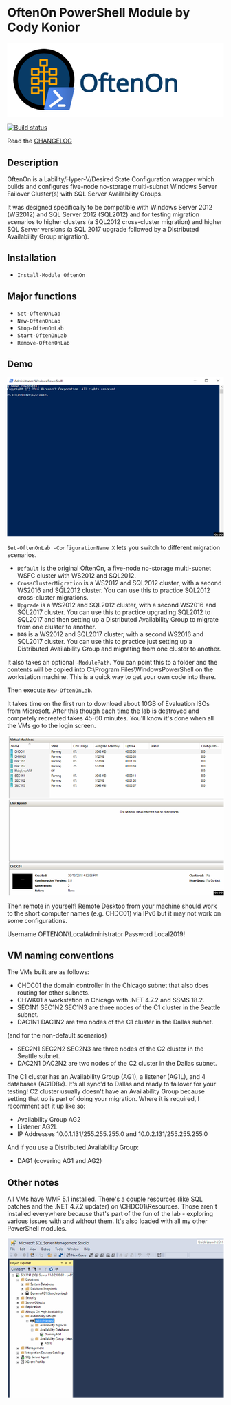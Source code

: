 # OftenOn PowerShell Module by Cody Konior

![OftenOn logo][1]

[![Build status](https://ci.appveyor.com/api/projects/status/smdxnxpi6c006son?svg=true)](https://ci.appveyor.com/project/codykonior/oftenon)

Read the [CHANGELOG][3]

## Description

OftenOn is a Lability/Hyper-V/Desired State Configuration wrapper which builds and configures five-node no-storage multi-subnet
Windows Server Failover Cluster(s) with SQL Server Availability Groups.

It was designed specifically to be compatible with Windows Server 2012 (WS2012) and SQL Server 2012 (SQL2012) and for testing
migration scenarios to higher clusters (a SQL2012 cross-cluster migration) and higher SQL Server versions (a SQL 2017 upgrade
followed by a Distributed Availability Group migration).

## Installation

- `Install-Module OftenOn`

## Major functions

- `Set-OftenOnLab`
- `New-OftenOnLab`
- `Stop-OftenOnLab`
- `Start-OftenOnLab`
- `Remove-OftenOnLab`

## Demo

![Building the OftenOn Lab][11]

`Set-OftenOnLab -ConfigurationName X` lets you switch to different migration scenarios.
- `Default` is the original OftenOn, a five-node no-storage multi-subnet WSFC cluster with WS2012 and SQL2012.
- `CrossClusterMigration` is a WS2012 and SQL2012 cluster, with a second WS2016 and SQL2012 cluster. You can use this to practice
SQL2012 cross-cluster migrations.
- `Upgrade` is a WS2012 and SQL2012 cluster, with a second WS2016 and SQL2017 cluster. You can use this to practice upgrading
SQL2012 to SQL2017 and then setting up a Distributed Availability Group to migrate from one cluster to another.
- `DAG` is a WS2012 and SQL2017 cluster, with a second WS2016 and SQL2017 cluster. You can use this to practice just setting up
a Distributed Availability Group and migrating from one cluster to another.

It also takes an optional `-ModulePath`. You can point this to a folder and the contents will be copied into C:\Program Files\WindowsPowerShell on the workstation machine. This is a quick way to get your own code into there.

Then execute `New-OftenOnLab`.

It takes time on the first run to download about 10GB of Evaluation ISOs from Microsoft. After this though each time the lab is
destroyed and competely recreated takes 45-60 minutes. You'll know it's done when all the VMs go to the login screen.

![Show the OftenOn VMs][12]

Then remote in yourself! Remote Desktop from your machine should work to the short computer names (e.g. CHDC01) via IPv6 but it may
not work on some configurations.

Username OFTENON\LocalAdministrator
Password Local2019!

## VM naming conventions

The VMs built are as follows:

- CHDC01 the domain controller in the Chicago subnet that also does routing for other subnets.
- CHWK01 a workstation in Chicago with .NET 4.7.2 and SSMS 18.2.
- SEC1N1 SEC1N2 SEC1N3 are three nodes of the C1 cluster in the Seattle subnet.
- DAC1N1 DAC1N2 are two nodes of the C1 cluster in the Dallas subnet.

(and for the non-default scenarios)
- SEC2N1 SEC2N2 SEC2N3 are three nodes of the C2 cluster in the Seattle subnet.
- DAC2N1 DAC2N2 are two nodes of the C2 cluster in the Dallas subnet.

The C1 cluster has an Availability Group (AG1), a listener (AG1L), and 4 databases (AG1DBx). It's all sync'd to Dallas and ready
to failover for your testing! C2 cluster usually doesn't have an Availability Group because setting that up is part of doing your
migration. Where it is required, I recomment set it up like so:

- Availability Group AG2
- Listener AG2L
- IP Addresses 10.0.1.131/255.255.255.0 and 10.0.2.131/255.255.255.0

And if you use a Distributed Availability Group:

- DAG1 (covering AG1 and AG2)

## Other notes

All VMs have WMF 5.1 installed. There's a couple resources (like SQL patches and the .NET 4.7.2 updater) on \\CHDC01\Resources.
Those aren't installed everywhere because that's part of the fun of the lab - exploring various issues with and without them.
It's also loaded with all my other PowerShell modules.

![Show the OftenOn AG][13]

[1]: Images/oftenon.ai.svg
[3]: CHANGELOG.md

[11]: Images/oftenon1.gif
[12]: Images/oftenon2.gif
[13]: Images/oftenon3.gif
